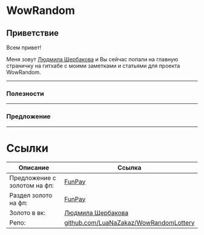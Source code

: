 # WowRandom

## Приветствие

Всем привет! 

Меня зовут [Людмила Щербакова](https://vk.com/id719582569) и Вы сейчас попали на главную страничку на гитхабе с моими заметками и статьями для проекта WowRandom.

---

### Полезности

---

### Предложение


---

# Ссылки
| Описание | Ссылка |
| ------ | ------ |
Предложение с золотом на фп: | [FunPay](https://funpay.com/chips/offer?id=1169011-32-34-4450-18)
Раздел золото на фп: | [FunPay](https://funpay.com/chips/34/)
Золото в вк: | [Людмила Щербакова](https://vk.com/id719582569)
Репо: | [github.com/LuaNaZakaz/WowRandomLottery](https://github.com/LuaNaZakaz/WowRandomLottery)